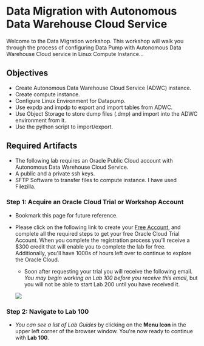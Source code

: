 # Data Migration with Autonomous Data Warehouse Cloud Service

Welcome to the Data Migration workshop. This workshop will walk you through the process of configuring Data Pump with Autonomous Data Warehouse Cloud service in Linux Compute Instance... 

## Objectives
- Create Autonomous Data Warehouse Cloud Service (ADWC) instance.
- Create compute instance.
- Configure Linux Environment for Datapump.
- Use expdp and impdp to export and import tables from ADWC.
- Use Object Storage to store dump files (.dmp) and import into the ADWC environment from it.
- Use the python script to import/export.

## Required Artifacts
- The following lab requires an Oracle Public Cloud account with Autonomous Data Warehouse Cloud Service.
- A public and a private ssh keys.
- SFTP Software to transfer files to compute instance. I have used Filezilla.

### **Step 1**: Acquire an Oracle Cloud Trial or Workshop Account

- Bookmark this page for future reference.

- Please click on the following link to create your <a class="trial-link" href="https://bit.ly/2yvpjSH" target="_trial">Free Account</a>, and complete all the required steps to get your free Oracle Cloud Trial Account. When you complete the registration process you'll receive a $300 credit that will enable you to complete the lab for free.  Additionally, you'll have 1000s of hours left over to continue to explore the Oracle Cloud.

  - Soon after requesting your trial you will receive the following email. _You may begin working on Lab 100 before you receive this email_, but you will not be able to start Lab 200 until you have received it.

  ![](images/oraclecode/code_9.png)


### **Step 2**: Navigate to Lab 100

- _You can see a list of Lab Guides_ by clicking on the **Menu Icon** in the upper left corner of the browser window. 
   You're now ready to continue with **Lab 100**.


